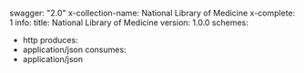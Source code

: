 swagger: "2.0"
x-collection-name: National Library of Medicine
x-complete: 1
info:
  title: National Library of Medicine
  version: 1.0.0
schemes:
- http
produces:
- application/json
consumes:
- application/json